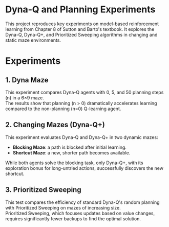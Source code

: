 # Dyna-Q and Planning Experiments

This project reproduces key experiments on model-based reinforcement learning from Chapter 8 of Sutton and Barto's textbook. It explores the Dyna-Q, Dyna-Q+, and Prioritized Sweeping algorithms in changing and static maze environments.

# Experiments

## 1. Dyna Maze
This experiment compares Dyna-Q agents with 0, 5, and 50 planning steps (n) in a 6×9 maze.  
The results show that planning (n > 0) dramatically accelerates learning compared to the non-planning (n=0) Q-learning agent.

## 2. Changing Mazes (Dyna-Q+)
This experiment evaluates Dyna-Q and Dyna-Q+ in two dynamic mazes:
- **Blocking Maze**: a path is blocked after initial learning.
- **Shortcut Maze**: a new, shorter path becomes available.

While both agents solve the blocking task, only Dyna-Q+, with its exploration bonus for long-untried actions, successfully discovers the new shortcut.

## 3. Prioritized Sweeping
This test compares the efficiency of standard Dyna-Q's random planning with Prioritized Sweeping on mazes of increasing size.  
Prioritized Sweeping, which focuses updates based on value changes, requires significantly fewer backups to find the optimal solution.
